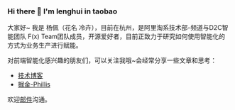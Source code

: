 ### Hi there 👋 I'm lenghui in taobao

大家好~ 我是 杨佩（花名 冷卉），目前在杭州，是阿里淘系技术部-频道与D2C智能团队 F(x) Team团队成员，开源爱好者，目前正致力于研究如何使用智能化的方式为业务生产进行赋能。

对前端智能化感兴趣的朋友们，可以关注我哦~会经常分享一些文章和思考：
- [技术博客](https://iloveyou11.github.io/)
- [掘金-Phillis](https://juejin.cn/user/254742428124055/activities)

欢迎[邮件](lenghui.yp@alibaba-inc.com)沟通。